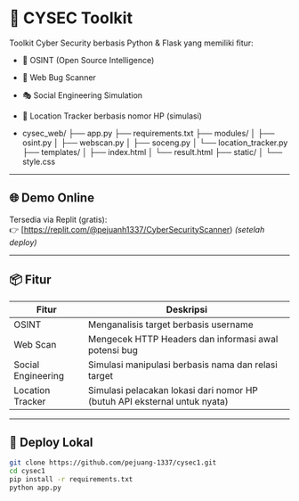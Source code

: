 # 🔐 CYSEC Toolkit

Toolkit Cyber Security berbasis Python & Flask yang memiliki fitur:
- 🧠 OSINT (Open Source Intelligence)
- 🐞 Web Bug Scanner
- 🎭 Social Engineering Simulation
- 📍 Location Tracker berbasis nomor HP (simulasi)

- cysec_web/
├── app.py
├── requirements.txt
├── modules/
│   ├── osint.py
│   ├── webscan.py
│   ├── soceng.py
│   └── location_tracker.py
├── templates/
│   ├── index.html
│   └── result.html
├── static/
│   └── style.css


---

## 🌐 Demo Online
Tersedia via Replit (gratis):  
👉 [https://replit.com/@pejuanh1337/CyberSecurityScanner) *(setelah deploy)*

---

## 📦 Fitur

| Fitur              | Deskripsi                                                                 |
|--------------------|--------------------------------------------------------------------------|
| OSINT              | Menganalisis target berbasis username                                    |
| Web Scan           | Mengecek HTTP Headers dan informasi awal potensi bug                     |
| Social Engineering | Simulasi manipulasi berbasis nama dan relasi target                     |
| Location Tracker   | Simulasi pelacakan lokasi dari nomor HP (butuh API eksternal untuk nyata)|

---

## 🚀 Deploy Lokal

```bash
git clone https://github.com/pejuang-1337/cysec1.git
cd cysec1
pip install -r requirements.txt
python app.py
